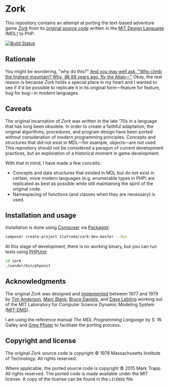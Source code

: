 # Zork

This repository contains an attempt at porting the text-based adventure game [*Zork*][1] from its [original source code][2] written in the [MIT Design Language][3] (MDL) to PHP.

[![Build Status](https://travis-ci.org/itafroma/zork-php.svg?branch=master)](https://travis-ci.org/itafroma/zork-php)

## Rationale

You might be wondering, "why do this?" [And you may well ask, "Why climb the highest mountain? Why, ~~35~~ 88 years ago, fly the Atlan—"][4] Okay, the real reason is because *Zork* holds a special place in my heart and I wanted to see if it'd be possible to replicate it in its original form—feature for feature, bug for bug—in modern languages.

## Caveats

The original incarnation of *Zork* was written in the late '70s in a language that has long been obsolete. In order to create a faithful adaptation, the original algorithms, procedures, and program design have been ported without consideration of modern programming principles. Concepts and structures that did not exist in MDL—for example, objects—are not used. This repository should not be considered a paragon of current development practices, but an exploration of a historical moment in game development.

With that in mind, I have made a few conceits:

- Concepts and data structures that existed in MDL but do not exist in certain, more modern languages (e.g. enumerable types in PHP) are replicated as best as possible while still maintaining the spirit of the original code.
- Namespacing of functions (and classes when they are necessary) is used.

## Installation and usage

Installation is done using [Composer][5] via [Packagist][6]:

```sh
composer create-project itafroma/zork:dev-master --dev
```

At this stage of development, there is no working binary, but you can run tests using [PHPUnit][7]:

```sh
cd zork
./vendor/bin/phpunit
```

## Acknowledgments

The original *Zork* was designed and [implemented][5] between 1977 and 1979 by [Tim Anderson][6], [Marc Blank][7], [Bruce Daniels][8], and [Dave Lebling][9] working out of the MIT Laboratory for Computer Science Dynamic Modeling System ([MIT-DMS][10]).

I am using the reference manual *The MDL Programming Language* by S. W. Galley and [Greg Pfister][11] to facilitate the porting process.

## Copyright and license

The original *Zork* source code is copyright © 1978 Massachusetts Institute of Technology. All rights reserved.

Where applicable, the ported source code is copyright © 2015 Mark Trapp. All rights reserved. The ported code is made available under the MIT license. A copy of the license can be found in the `LICENSE` file.

[1]: http://en.wikipedia.org/wiki/Zork "Wikipedia article on Zork"
[2]: https://github.com/itafroma/zork-mdl "Source code repository for MDL Zork"
[3]: http://en.wikipedia.org/wiki/MDL_(programming_language) "Wikipedia article on MDL"
[4]: http://er.jsc.nasa.gov/seh/ricetalk.htm "Transcript of JFK's Moon Speech at Rice Stadium in 1962"
[5]: https://getcomposer.org "Composer website"
[6]: https://packagist.org "Packagist website"
[7]: http://en.wikipedia.org/wiki/Implementer_(video_games) "Wikipedia article on implmenters"
[8]: http://en.wikipedia.org/wiki/Tim_Anderson_(Zork) "Wikipedia article on Tim Anderson"
[9]: http://www.infocom-if.org/authors/blank.html "Infocom author page on Marc Blank"
[10]: http://en.wikipedia.org/wiki/Bruce_Daniels "Wikipedia article on Bruce Daniels"
[11]: http://www.infocom-if.org/authors/lebling.html "Infocom author page on Dave Lebling"
[12]: http://pdp-10.trailing-edge.com/mit_emacs_170_teco_1220/01/info/mit-dm.txt.html "Information on MIT-DMS"
[13]: http://perilsofparallel.blogspot.com "Greg Pfister's blog"
